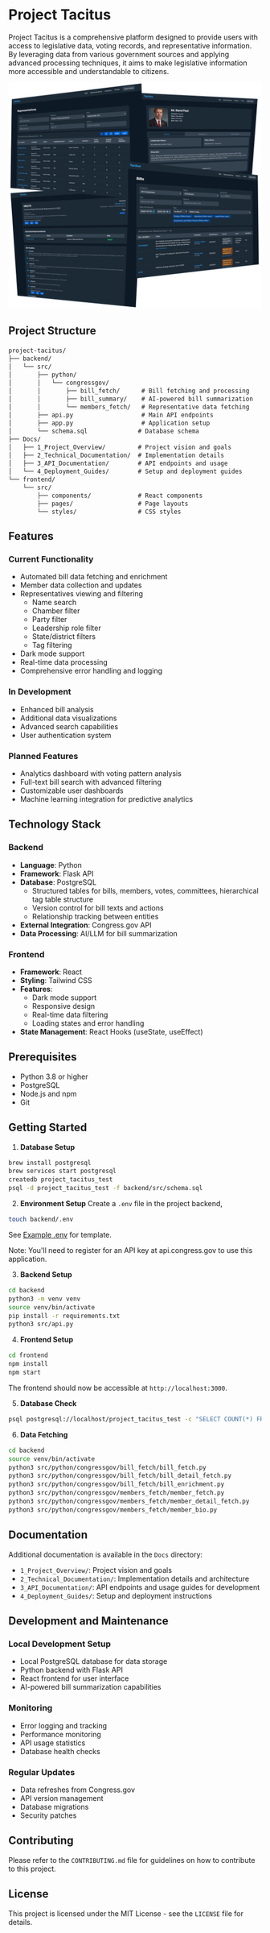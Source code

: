 # Project Tacitus

Project Tacitus is a comprehensive platform designed to provide users with access to legislative data, voting records, and representative information. By leveraging data from various government sources and applying advanced processing techniques, it aims to make legislative information more accessible and understandable to citizens.

![image](preview.png)

## Project Structure

```
project-tacitus/
├── backend/
│   └── src/
│       ├── python/
│       │   └── congressgov/
│       │       ├── bill_fetch/      # Bill fetching and processing
│       │       ├── bill_summary/    # AI-powered bill summarization
│       │       └── members_fetch/   # Representative data fetching
│       ├── api.py                   # Main API endpoints
│       ├── app.py                   # Application setup
│       └── schema.sql              # Database schema
├── Docs/
│   ├── 1_Project_Overview/         # Project vision and goals
│   ├── 2_Technical_Documentation/  # Implementation details
│   ├── 3_API_Documentation/        # API endpoints and usage
│   └── 4_Deployment_Guides/        # Setup and deployment guides
└── frontend/
    └── src/
        ├── components/             # React components
        ├── pages/                  # Page layouts
        └── styles/                 # CSS styles
```

## Features

### Current Functionality
- Automated bill data fetching and enrichment
- Member data collection and updates
- Representatives viewing and filtering
  - Name search
  - Chamber filter
  - Party filter
  - Leadership role filter
  - State/district filters
  - Tag filtering
- Dark mode support
- Real-time data processing
- Comprehensive error handling and logging

### In Development
- Enhanced bill analysis
- Additional data visualizations
- Advanced search capabilities
- User authentication system

### Planned Features
- Analytics dashboard with voting pattern analysis
- Full-text bill search with advanced filtering
- Customizable user dashboards
- Machine learning integration for predictive analytics

## Technology Stack

### Backend
- **Language**: Python
- **Framework**: Flask API
- **Database**: PostgreSQL
  - Structured tables for bills, members, votes, committees, hierarchical tag table structure
  - Version control for bill texts and actions
  - Relationship tracking between entities
- **External Integration**: Congress.gov API
- **Data Processing**: AI/LLM for bill summarization

### Frontend
- **Framework**: React
- **Styling**: Tailwind CSS
- **Features**: 
  - Dark mode support
  - Responsive design
  - Real-time data filtering
  - Loading states and error handling
- **State Management**: React Hooks (useState, useEffect)

## Prerequisites

- Python 3.8 or higher
- PostgreSQL
- Node.js and npm
- Git

## Getting Started

1. **Database Setup**
```bash
brew install postgresql
brew services start postgresql
createdb project_tacitus_test
psql -d project_tacitus_test -f backend/src/schema.sql
```

2. **Environment Setup**
Create a `.env` file in the project backend,
```bash
touch backend/.env
```
See [Example .env](Docs/2_Technical_Documentation/example-env.md) for template.

Note: You'll need to register for an API key at api.congress.gov to use this application.

3. **Backend Setup**
```bash
cd backend
python3 -m venv venv
source venv/bin/activate
pip install -r requirements.txt
python3 src/api.py
```

4. **Frontend Setup**
```bash
cd frontend
npm install
npm start
```

The frontend should now be accessible at `http://localhost:3000`.

5. **Database Check**
```bash
psql postgresql://localhost/project_tacitus_test -c "SELECT COUNT(*) FROM bills;"
```

6. **Data Fetching**
```bash
cd backend
source venv/bin/activate
python3 src/python/congressgov/bill_fetch/bill_fetch.py
python3 src/python/congressgov/bill_fetch/bill_detail_fetch.py
python3 src/python/congressgov/bill_fetch/bill_enrichment.py
python3 src/python/congressgov/members_fetch/member_fetch.py
python3 src/python/congressgov/members_fetch/member_detail_fetch.py
python3 src/python/congressgov/members_fetch/member_bio.py
```

## Documentation

Additional documentation is available in the `Docs` directory:

- `1_Project_Overview/`: Project vision and goals
- `2_Technical_Documentation/`: Implementation details and architecture
- `3_API_Documentation/`: API endpoints and usage guides for development
- `4_Deployment_Guides/`: Setup and deployment instructions

## Development and Maintenance

### Local Development Setup
- Local PostgreSQL database for data storage
- Python backend with Flask API
- React frontend for user interface
- AI-powered bill summarization capabilities

### Monitoring
- Error logging and tracking
- Performance monitoring
- API usage statistics
- Database health checks

### Regular Updates
- Data refreshes from Congress.gov
- API version management
- Database migrations
- Security patches

## Contributing

Please refer to the `CONTRIBUTING.md` file for guidelines on how to contribute to this project.

## License

This project is licensed under the MIT License - see the `LICENSE` file for details.
